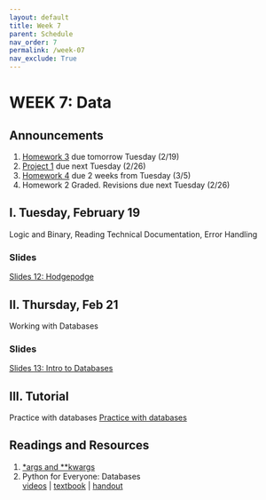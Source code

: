 ```yaml
---
layout: default
title: Week 7
parent: Schedule
nav_order: 7
permalink: /week-07
nav_exclude: True
---
```


# WEEK 7: Data

## Announcements
1. [Homework 3](course-files/homework/hw03/README) due tomorrow Tuesday (2/19)
2. [Project 1](course-files/projects/project_01/README) due next Tuesday (2/26)
3. [Homework 4](course-files/homework/hw04/README) due 2 weeks from Tuesday (3/5)
4. Homework 2 Graded. Revisions due next Tuesday (2/26)

## I. Tuesday, February 19
Logic and Binary, Reading Technical Documentation, Error Handling

### Slides
[Slides 12: Hodgepodge](https://docs.google.com/presentation/d/1Md468xUci_34QSjEb1Sq0abGmtCYPSN-uMKdFiJxydI/edit?usp=sharing)

## II. Thursday, Feb 21
Working with Databases

### Slides
[Slides 13: Intro to Databases](https://docs.google.com/presentation/d/1xoGO-Pjkqn6E7WJFfE3KWYbD3ijF9cz3tRKQnA6EdKA/edit?usp=sharing)

## III. Tutorial
Practice with databases
[Practice with databases](course-files/tutorials/tutorial06/README)

## Readings and Resources
1. [*args and **kwargs](http://book.pythontips.com/en/latest/args_and_kwargs.html)
2. Python for Everyone: Databases<br>
[videos](https://www.py4e.com/lessons/database) | [textbook](https://www.py4e.com/html3/15-database) | [handout](https://www.py4e.com/lectures3/Pythonlearn-15-Database-Handout.txt)